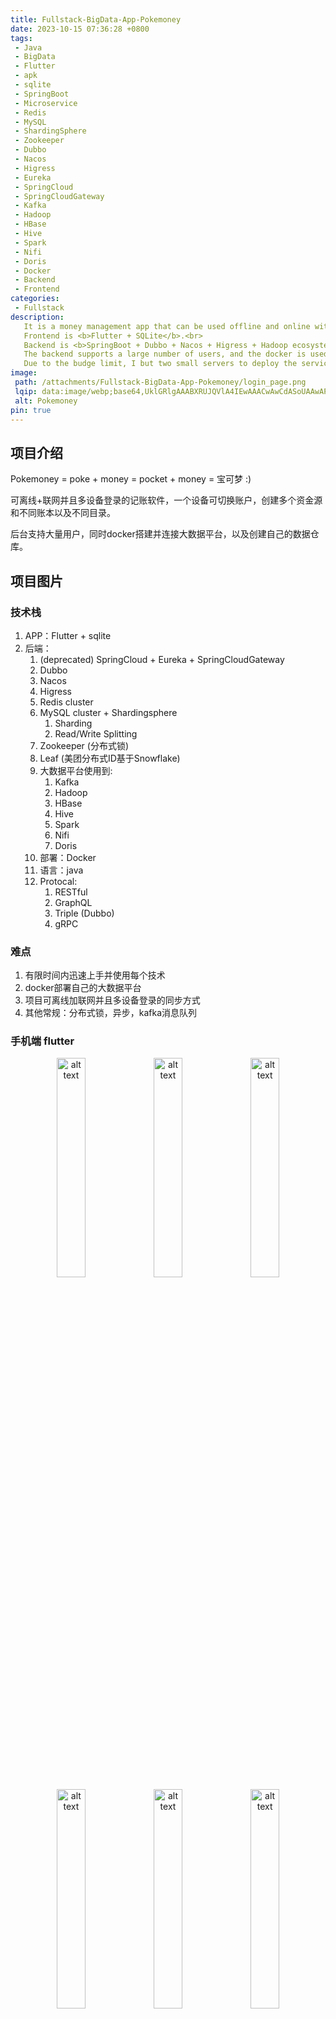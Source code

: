 ```yaml
---
title: Fullstack-BigData-App-Pokemoney
date: 2023-10-15 07:36:28 +0800
tags:
 - Java
 - BigData
 - Flutter
 - apk
 - sqlite
 - SpringBoot
 - Microservice
 - Redis
 - MySQL
 - ShardingSphere
 - Zookeeper
 - Dubbo
 - Nacos
 - Higress
 - Eureka
 - SpringCloud
 - SpringCloudGateway
 - Kafka
 - Hadoop
 - HBase
 - Hive
 - Spark
 - Nifi
 - Doris
 - Docker
 - Backend
 - Frontend
categories:
 - Fullstack
description: 
   It is a money management app that can be used offline and online with syncronization, and can be logged in on multiple devices with syncronization. 
   Frontend is <b>Flutter + SQLite</b>.<br>
   Backend is <b>SpringBoot + Dubbo + Nacos + Higress + Hadoop ecosystem + Nifi + Spark + Doris + Kafka + Zookeeper + Redis + MySQL + Docker</b>. <br>
   The backend supports a large number of users, and the docker is used to build and connect to the big data platform, as well as create its own data warehouse. <br>
   Due to the budge limit, I but two small servers to deploy the services separately.
image:
 path: /attachments/Fullstack-BigData-App-Pokemoney/login_page.png
 lqip: data:image/webp;base64,UklGRlgAAABXRUJQVlA4IEwAAACwAwCdASoUAAwAPxFwsFAsJiSisAgBgCIJZwDG9BwbgjPTJJciAAD+7WF2z8MjknSrkzEEE6bg7/sBQsJe1JBQ7JIeBiRLM1lRp8AA
 alt: Pokemoney
pin: true
---
```


## 项目介绍
Pokemoney = poke + money = pocket + money = 宝可梦 :)

可离线+联网并且多设备登录的记账软件，一个设备可切换账户，创建多个资金源和不同账本以及不同目录。

后台支持大量用户，同时docker搭建并连接大数据平台，以及创建自己的数据仓库。

## 项目图片

### 技术栈
1. APP：Flutter + sqlite
2. 后端：
   1. (deprecated) SpringCloud + Eureka + SpringCloudGateway
   2. Dubbo
   3. Nacos
   4. Higress
   5. Redis cluster
   6. MySQL cluster + Shardingsphere
      1. Sharding
      2. Read/Write Splitting
   7. Zookeeper (分布式锁)
   8. Leaf (美团分布式ID基于Snowflake)
   9. 大数据平台使用到:
      1.  Kafka
      2.  Hadoop
      3.  HBase
      4.  Hive
      5.  Spark
      6.  Nifi
      7.  Doris
   10. 部署：Docker
   11. 语言：java
   12. Protocal:
       1.  RESTful
       2.  GraphQL
       3.  Triple (Dubbo)
       1.  gRPC

### 难点
1. 有限时间内迅速上手并使用每个技术
2. docker部署自己的大数据平台
3. 项目可离线加联网并且多设备登录的同步方式
4. 其他常规：分布式锁，异步，kafka消息队列

### 手机端 flutter

<div style="text-align:center;">
    <img alt="alt text" src="/attachments/Fullstack-BigData-App-Pokemoney/login_page.png" width="30%" style="display:inline-block;">
    <img alt="alt text" src="/attachments/Fullstack-BigData-App-Pokemoney/Ledger_books.png" width="30%" style="display:inline-block;">
    <img alt="alt text" src="/attachments/Fullstack-BigData-App-Pokemoney/The_app_navigation.png" width="30%" style="display:inline-block;">
    <img alt="alt text" src="/attachments/Fullstack-BigData-App-Pokemoney/main_page_1.png" width="30%" style="display:inline-block;">
    <img alt="alt text" src="/attachments/Fullstack-BigData-App-Pokemoney/Funds_main.png" width="30%" style="display:inline-block;">
    <img alt="alt text" src="/attachments/Fullstack-BigData-App-Pokemoney/Funds_MoreDetails.png" width="30%" style="display:inline-block;">
</div>

### 后端架构
1. v1: SpringClould + Eureka + SpringCloudGateway
![alt text](/attachments/Fullstack-BigData-App-Pokemoney/Frame_1.png)
2. v2: Dubbo + Nacos + SpringCloudGateway
![alt text](/attachments/Fullstack-BigData-App-Pokemoney/Frame_2.png) 
3. v3: Dubbo + Nacos + Higress
![alt text](/attachments/Fullstack-BigData-App-Pokemoney/Frame_6.png)

### 大数据架构
1. v1
   ![alt text](/attachments/Fullstack-BigData-App-Pokemoney/Frame_3.png)
2. v2
   ![alt text](/attachments/Fullstack-BigData-App-Pokemoney/Frame_4.png) 

## 代码链接

[Pokemoney记账软件](https://github.com/DuGuYifei/Pokemoney)